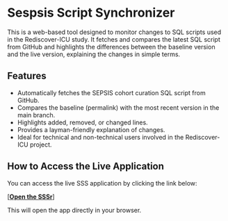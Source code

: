 # Sespsis Script Synchronizer
This is a web-based tool designed to monitor changes to SQL scripts used in the Rediscover-ICU study. It fetches and compares the latest SQL script from GitHub and highlights the differences between the baseline version and the live version, explaining the changes in simple terms.

## Features
- Automatically fetches the SEPSIS cohort curation SQL script from GitHub.
- Compares the baseline (permalink) with the most recent version in the main branch.
- Highlights added, removed, or changed lines.
- Provides a layman-friendly explanation of changes.
- Ideal for technical and non-technical users involved in the Rediscover-ICU project.

## How to Access the Live Application

You can access the live SSS application by clicking the link below:

[[**Open the SSSr**]](https://rediscover.streamlit.app/)

This will open the app directly in your browser.


